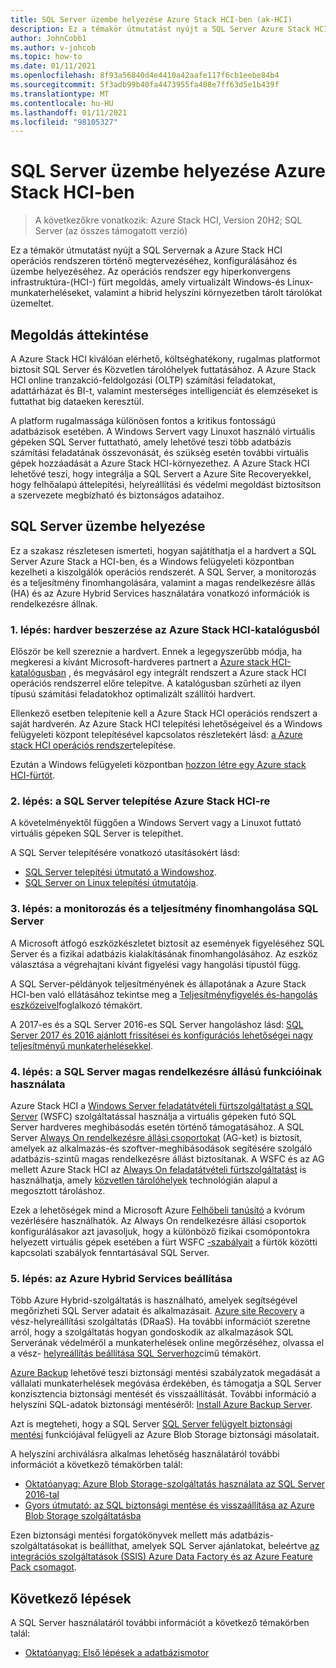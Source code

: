 ```yaml
---
title: SQL Server üzembe helyezése Azure Stack HCI-ben (ak-HCI)
description: Ez a témakör útmutatást nyújt a SQL Server Azure Stack HCI-ben való üzembe helyezéséhez.
author: JohnCobb1
ms.author: v-johcob
ms.topic: how-to
ms.date: 01/11/2021
ms.openlocfilehash: 8f93a56840d4e4410a42aafe117f6cb1eebe84b4
ms.sourcegitcommit: 5f3adb99b40fa4473955fa408e7ff63d5e1b439f
ms.translationtype: MT
ms.contentlocale: hu-HU
ms.lasthandoff: 01/11/2021
ms.locfileid: "98105327"
---
```

# <a name="deploy-sql-server-on-azure-stack-hci"></a>SQL Server üzembe helyezése Azure Stack HCI-ben

>A következőkre vonatkozik: Azure Stack HCI, Version 20H2; SQL Server (az összes támogatott verzió)

Ez a témakör útmutatást nyújt a SQL Servernak a Azure Stack HCI operációs rendszeren történő megtervezéséhez, konfigurálásához és üzembe helyezéséhez. Az operációs rendszer egy hiperkonvergens infrastruktúra-(HCI-) fürt megoldás, amely virtualizált Windows-és Linux-munkaterheléseket, valamint a hibrid helyszíni környezetben tárolt tárolókat üzemeltet.

## <a name="solution-overview"></a>Megoldás áttekintése
A Azure Stack HCI kiválóan elérhető, költséghatékony, rugalmas platformot biztosít SQL Server és Közvetlen tárolóhelyek futtatásához. A Azure Stack HCI online tranzakció-feldolgozási (OLTP) számítási feladatokat, adattárházat és BI-t, valamint mesterséges intelligenciát és elemzéseket is futtathat big dataeken keresztül.

A platform rugalmassága különösen fontos a kritikus fontosságú adatbázisok esetében. A Windows Servert vagy Linuxot használó virtuális gépeken SQL Server futtatható, amely lehetővé teszi több adatbázis számítási feladatának összevonását, és szükség esetén további virtuális gépek hozzáadását a Azure Stack HCI-környezethez. A Azure Stack HCI lehetővé teszi, hogy integrálja a SQL Servert a Azure Site Recoveryekkel, hogy felhőalapú áttelepítési, helyreállítási és védelmi megoldást biztosítson a szervezete megbízható és biztonságos adataihoz.

## <a name="deploy-sql-server"></a>SQL Server üzembe helyezése
Ez a szakasz részletesen ismerteti, hogyan sajátíthatja el a hardvert a SQL Server Azure Stack a HCI-ben, és a Windows felügyeleti központban kezelheti a kiszolgálók operációs rendszerét. A SQL Server, a monitorozás és a teljesítmény finomhangolására, valamint a magas rendelkezésre állás (HA) és az Azure Hybrid Services használatára vonatkozó információk is rendelkezésre állnak.

### <a name="step-1-acquire-hardware-from-the-azure-stack-hci-catalog"></a>1. lépés: hardver beszerzése az Azure Stack HCI-katalógusból
Először be kell szereznie a hardvert. Ennek a legegyszerűbb módja, ha megkeresi a kívánt Microsoft-hardveres partnert a [Azure stack HCI-katalógusban](https://hcicatalog.azurewebsites.net) , és megvásárol egy integrált rendszert a Azure stack HCI operációs rendszerrel előre telepítve. A katalógusban szűrheti az ilyen típusú számítási feladatokhoz optimalizált szállítói hardvert.

Ellenkező esetben telepítenie kell a Azure Stack HCI operációs rendszert a saját hardverén. Az Azure Stack HCI telepítési lehetőségeivel és a Windows felügyeleti központ telepítésével kapcsolatos részletekért lásd: [a Azure stack HCI operációs rendszer](./operating-system.md)telepítése.

Ezután a Windows felügyeleti központban [hozzon létre egy Azure stack HCI-fürtöt](./create-cluster.md).

### <a name="step-2-install-sql-server-on-azure-stack-hci"></a>2. lépés: a SQL Server telepítése Azure Stack HCI-re
A követelményektől függően a Windows Servert vagy a Linuxot futtató virtuális gépeken SQL Server is telepíthet.

A SQL Server telepítésére vonatkozó utasításokért lásd:
- [SQL Server telepítési útmutató a Windowshoz](https://docs.microsoft.com/sql/database-engine/install-windows/install-sql-server?view=sql-server-ver15&preserve-view=true).
- [SQL Server on Linux telepítési útmutatója](https://docs.microsoft.com/sql/linux/sql-server-linux-setup?view=sql-server-ver15&preserve-view=true).

### <a name="step-3-monitor-and-performance-tune-sql-server"></a>3. lépés: a monitorozás és a teljesítmény finomhangolása SQL Server
A Microsoft átfogó eszközkészletet biztosít az események figyeléséhez SQL Server és a fizikai adatbázis kialakításának finomhangolásához. Az eszköz választása a végrehajtani kívánt figyelési vagy hangolási típustól függ.

A SQL Server-példányok teljesítményének és állapotának a Azure Stack HCI-ben való ellátásához tekintse meg a [Teljesítményfigyelés és-hangolás eszközeivel](https://docs.microsoft.com/sql/relational-databases/performance/performance-monitoring-and-tuning-tools?view=sql-server-ver15&preserve-view=true)foglalkozó témakört.

A 2017-es és a SQL Server 2016-es SQL Server hangoláshoz lásd: [SQL Server 2017 és 2016 ajánlott frissítései és konfigurációs lehetőségei nagy teljesítményű munkaterhelésekkel](https://support.microsoft.com/help/4465518/recommended-updates-and-configurations-for-sql-server).

### <a name="step-4-use-sql-server-high-availability-features"></a>4. lépés: a SQL Server magas rendelkezésre állású funkcióinak használata
Azure Stack HCI a [Windows Server feladatátvételi fürtszolgáltatást a SQL Server](https://docs.microsoft.com/sql/sql-server/failover-clusters/windows/windows-server-failover-clustering-wsfc-with-sql-server) (WSFC) szolgáltatással használja a virtuális gépeken futó SQL Server hardveres meghibásodás esetén történő támogatásához. A SQL Server [Always On rendelkezésre állási csoportokat](https://docs.microsoft.com/sql/database-engine/availability-groups/windows/always-on-availability-groups-sql-server) (AG-ket) is biztosít, amelyek az alkalmazás-és szoftver-meghibásodások segítésére szolgáló adatbázis-szintű magas rendelkezésre állást biztosítanak. A WSFC és az AG mellett Azure Stack HCI az [Always On feladatátvételi fürtszolgáltatást](https://docs.microsoft.com/sql/sql-server/failover-clusters/windows/always-on-failover-cluster-instances-sql-server) is használhatja, amely [közvetlen tárolóhelyek](/windows-server/storage/storage-spaces/storage-spaces-direct-overview) technológián alapul a megosztott tároláshoz.

Ezek a lehetőségek mind a Microsoft Azure [Felhőbeli tanúsító](https://docs.microsoft.com/windows-server/failover-clustering/deploy-cloud-witness) a kvórum vezérlésére használhatók. Az Always On rendelkezésre állási csoportok konfigurálásakor azt javasoljuk, hogy a különböző fizikai csomópontokra helyezett virtuális gépek esetében a fürt WSFC [-szabályait](https://docs.microsoft.com/windows-server/failover-clustering/cluster-affinity) a fürtök közötti kapcsolati szabályok fenntartásával SQL Server.

### <a name="step-5-set-up-azure-hybrid-services"></a>5. lépés: az Azure Hybrid Services beállítása
Több Azure Hybrid-szolgáltatás is használható, amelyek segítségével megőrizheti SQL Server adatait és alkalmazásait. [Azure site Recovery](https://azure.microsoft.com/services/site-recovery/) a vész-helyreállítási szolgáltatás (DRaaS). Ha további információt szeretne arról, hogy a szolgáltatás hogyan gondoskodik az alkalmazások SQL Serverának védelméről a munkaterhelések online megőrzéséhez, olvassa el a vész- [helyreállítás beállítása SQL Serverhoz](https://docs.microsoft.com/azure/site-recovery/site-recovery-sql)című témakört.

[Azure Backup](https://azure.microsoft.com/services/backup/) lehetővé teszi biztonsági mentési szabályzatok megadását a vállalati munkaterhelések megóvása érdekében, és támogatja a SQL Server konzisztencia biztonsági mentését és visszaállítását. További információ a helyszíni SQL-adatok biztonsági mentéséről: [Install Azure Backup Server](https://docs.microsoft.com/azure/backup/backup-azure-microsoft-azure-backup).

Azt is megteheti, hogy a SQL Server [SQL Server felügyelt biztonsági mentési](https://docs.microsoft.com/sql/relational-databases/backup-restore/sql-server-managed-backup-to-microsoft-azure?view=sql-server-ver15&preserve-view=true) funkciójával felügyeli az Azure Blob Storage biztonsági másolatait.

A helyszíni archiválásra alkalmas lehetőség használatáról további információt a következő témakörben talál: 

- [Oktatóanyag: Azure Blob Storage-szolgáltatás használata az SQL Server 2016-tal](https://docs.microsoft.com/sql/relational-databases/tutorial-use-azure-blob-storage-service-with-sql-server-2016?view=sql-server-ver15&preserve-view=true)
- [Gyors útmutató: az SQL biztonsági mentése és visszaállítása az Azure Blob Storage szolgáltatásba](https://docs.microsoft.com/sql/relational-databases/tutorial-sql-server-backup-and-restore-to-azure-blob-storage-service?view=sql-server-ver15&tabs=SSMS&preserve-view=true)

Ezen biztonsági mentési forgatókönyvek mellett más adatbázis-szolgáltatásokat is beállíthat, amelyek SQL Server ajánlatokat, beleértve [az integrációs szolgáltatások (SSIS) Azure Data Factory és az Azure Feature Pack csomagot](https://docs.microsoft.com/sql/integration-services/azure-feature-pack-for-integration-services-ssis?view=sql-server-ver15&preserve-view=true). [](https://docs.microsoft.com/azure/machine-learning/team-data-science-process/move-sql-azure-adf)

## <a name="next-steps"></a>Következő lépések
A SQL Server használatáról további információt a következő témakörben talál:
- [Oktatóanyag: Első lépések a adatbázismotor](https://docs.microsoft.com/sql/relational-databases/tutorial-getting-started-with-the-database-engine?view=sql-server-ver15&preserve-view=true)
